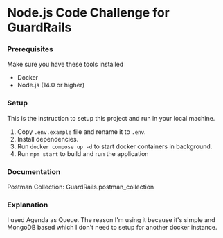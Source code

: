 # Node.js Code Challenge for GuardRails

### Prerequisites

Make sure you have these tools installed

- Docker
- Node.js (14.0 or higher)

### Setup

This is the instruction to setup this project and run in your local machine.

1. Copy `.env.example` file and rename it to `.env`.
2. Install dependencies.
3. Run `docker compose up -d` to start docker containers in background.
4. Run `npm start` to build and run the application

### Documentation

Postman Collection: GuardRails.postman_collection

### Explanation

I used Agenda as Queue. The reason I'm using it because it's simple and MongoDB based which I don't need to setup for another docker instance.
